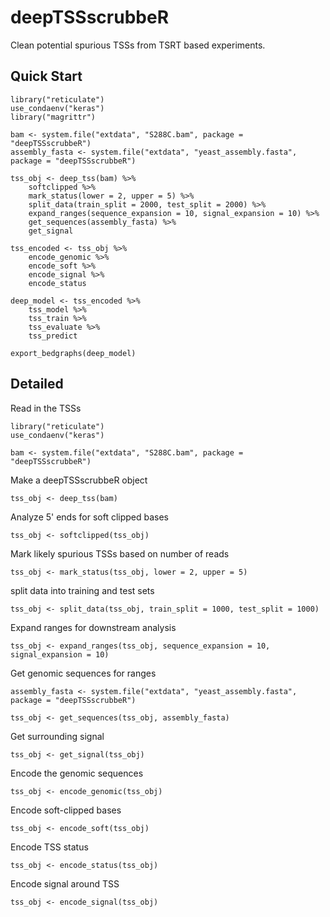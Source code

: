# deepTSSscrubbeR

Clean potential spurious TSSs from TSRT based experiments.

## Quick Start

```
library("reticulate")
use_condaenv("keras")
library("magrittr")

bam <- system.file("extdata", "S288C.bam", package = "deepTSSscrubbeR")
assembly_fasta <- system.file("extdata", "yeast_assembly.fasta", package = "deepTSSscrubbeR")

tss_obj <- deep_tss(bam) %>%
	softclipped %>%
	mark_status(lower = 2, upper = 5) %>%
	split_data(train_split = 2000, test_split = 2000) %>%
	expand_ranges(sequence_expansion = 10, signal_expansion = 10) %>%
	get_sequences(assembly_fasta) %>%
	get_signal

tss_encoded <- tss_obj %>%
	encode_genomic %>%
	encode_soft %>%
	encode_signal %>%
	encode_status

deep_model <- tss_encoded %>%
	tss_model %>%
	tss_train %>%
	tss_evaluate %>%
	tss_predict

export_bedgraphs(deep_model)
```

## Detailed

Read in the TSSs

```
library("reticulate")
use_condaenv("keras")

bam <- system.file("extdata", "S288C.bam", package = "deepTSSscrubbeR")
```

Make a deepTSSscrubbeR object

```
tss_obj <- deep_tss(bam)
```

Analyze 5' ends for soft clipped bases

```
tss_obj <- softclipped(tss_obj)
```

Mark likely spurious TSSs based on number of reads

```
tss_obj <- mark_status(tss_obj, lower = 2, upper = 5)
```

split data into training and test sets

```
tss_obj <- split_data(tss_obj, train_split = 1000, test_split = 1000)
```

Expand ranges for downstream analysis

```
tss_obj <- expand_ranges(tss_obj, sequence_expansion = 10, signal_expansion = 10)
```

Get genomic sequences for ranges

```
assembly_fasta <- system.file("extdata", "yeast_assembly.fasta", package = "deepTSSscrubbeR") 

tss_obj <- get_sequences(tss_obj, assembly_fasta)
```

Get surrounding signal

```
tss_obj <- get_signal(tss_obj)
```

Encode the genomic sequences

```
tss_obj <- encode_genomic(tss_obj)
```

Encode soft-clipped bases

```
tss_obj <- encode_soft(tss_obj)
```

Encode TSS status

```
tss_obj <- encode_status(tss_obj)
```

Encode signal around TSS

```
tss_obj <- encode_signal(tss_obj)
```


